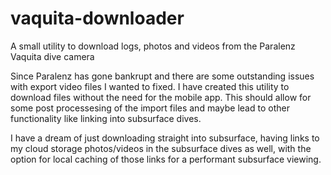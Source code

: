 # vaquita-downloader
A small utility to download logs, photos and videos from the Paralenz Vaquita dive camera

Since Paralenz has gone bankrupt and there are some outstanding issues with export video files I wanted to fixed. I have created this utility to download files without the need for the mobile app. This should allow for some post processesing of the import files and maybe lead to other functionality like linking into subsurface dives.

I have a dream of just downloading straight into subsurface, having links to my cloud storage photos/videos in the subsurface dives as well, with the option for local caching of those links for a performant subsurface viewing.
